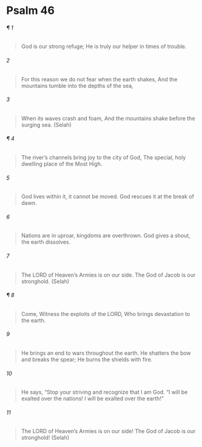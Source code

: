 # Psalm 46
###### ¶ 1
> God is our strong refuge;
> He is truly our helper in times of trouble.
###### 2
> For this reason we do not fear when the earth shakes,
> And the mountains tumble into the depths of the sea,
###### 3
> When its waves crash and foam,
> And the mountains shake before the surging sea. (Selah)
###### ¶ 4
> The river’s channels bring joy to the city of God,
> The special, holy dwelling place of the Most High.
###### 5
> God lives within it, it cannot be moved.
> God rescues it at the break of dawn.
###### 6
> Nations are in uproar, kingdoms are overthrown.
> God gives a shout, the earth dissolves.
###### 7
> The LORD of Heaven’s Armies is on our side.
> The God of Jacob is our stronghold. (Selah)
###### ¶ 8
> Come, Witness the exploits of the LORD,
> Who brings devastation to the earth.
###### 9
> He brings an end to wars throughout the earth.
> He shatters the bow and breaks the spear;
> He burns the shields with fire.
###### 10
> He says, “Stop your striving and recognize that I am God.
> “I will be exalted over the nations! I will be exalted over the earth!”
###### 11
> The LORD of Heaven’s Armies is on our side!
> The God of Jacob is our stronghold! (Selah)
